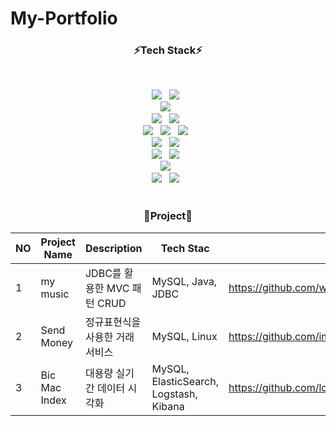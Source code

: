 <!--
## Hi there 👋
-->
<!--
**imhaeunim/imhaeunim** is a ✨ _special_ ✨ repository because its `README.md` (this file) appears on your GitHub profile.

Here are some ideas to get you started:

- 🔭 I’m currently working on ...
- 🌱 I’m currently learning ...
- 👯 I’m looking to collaborate on ...
- 🤔 I’m looking for help with ...
- 💬 Ask me about ...
- 📫 How to reach me: ...
- 😄 Pronouns: ...
- ⚡ Fun fact: ...
-->

# My-Portfolio


<h3 align="center"><b>⚡Tech Stack⚡</b></h3>
</br>
<p align="center">
<img src="https://img.shields.io/badge/Java-000000?style=flat-square&logo=openjdk&logoColor=white"/></a> &nbsp
<img src="https://img.shields.io/badge/Python-3776AB?style=flat-square&logo=Python&logoColor=white"/></a> &nbsp
</br>
<img src="https://img.shields.io/badge/Spring%20Boot-6DB33F?style=flat-square&logo=Spring%20Boot&logoColor=white"/></a> &nbsp
</br>
<img src="https://img.shields.io/badge/JPA-fe7d37?style=flat-square&logoColor=white"/></a> &nbsp
<img src="https://img.shields.io/badge/MyBatis-97ca00?style=flat-square&logoColor=white"/></a> &nbsp
</br>
<img src="https://img.shields.io/badge/Vue.js-4FC08D?style=flat-square&logo=Vue.js&logoColor=white"/></a> &nbsp
<img src="https://img.shields.io/badge/HTML5-E34F26?style=flat-square&logo=HTML5&logoColor=white"/></a> &nbsp
<img src="https://img.shields.io/badge/css3-1572B6?style=flat-square&logo=css3&logoColor=white"/></a> &nbsp
</br>
<img src="https://img.shields.io/badge/MySQL-4479A1?style=flat-square&logo=MySQL&logoColor=white"/></a> &nbsp
<img src="https://img.shields.io/badge/MongoDB-47A248?style=flat-square&logo=MongoDB&logoColor=white"/></a> &nbsp
</br>
<img src="https://img.shields.io/badge/Docker-2496ED?style=flat-square&logo=Docker&logoColor=white"/></a> &nbsp 
<img src="https://img.shields.io/badge/Jenkins-D24939?style=flat-square&logo=Jenkins&logoColor=white"/></a> &nbsp 
</br>
<img src="https://img.shields.io/badge/raspberrypi-A22846?style=flat-square&logo=raspberrypi&logoColor=white"/></a> &nbsp 
</br>
<img src="https://img.shields.io/badge/AWS%20Lambda-FF9900?style=flat-square&logo=AWS%20Lambda&logoColor=white"/></a> &nbsp
<img src="https://img.shields.io/badge/Amazon%20S3-569A31?style=flat-square&logo=Amazon%20S3&logoColor=white"/></a> &nbsp

<br>
<br>



<h3 align="center"><b>🌳Project🌳</b></h3>

<div align="center">

| NO | Project Name | Description | Tech Stac |Link |
|-------|-------|-------|-------|-------|
| 1 | my music | JDBC를 활용한 MVC 패턴 CRUD | MySQL, Java, JDBC|https://github.com/wooriFISAmk/music_project|
| 2 | Send Money | 정규표현식을 사용한 거래 서비스 | MySQL, Linux |https://github.com/imhaeunim/Send_Money|
| 3 | Bic Mac Index | 대용량 실기간 데이터 시각화 | MySQL, ElasticSearch, Logstash, Kibana |https://github.com/love-tooth/BicMac-index|

</div

